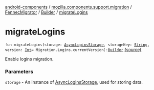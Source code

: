 [android-components](../../../index.md) / [mozilla.components.support.migration](../../index.md) / [FennecMigrator](../index.md) / [Builder](index.md) / [migrateLogins](./migrate-logins.md)

# migrateLogins

`fun migrateLogins(storage: `[`AsyncLoginsStorage`](../../../mozilla.components.service.sync.logins/-async-logins-storage/index.md)`, storageKey: `[`String`](https://kotlinlang.org/api/latest/jvm/stdlib/kotlin/-string/index.html)`, version: `[`Int`](https://kotlinlang.org/api/latest/jvm/stdlib/kotlin/-int/index.html)` = Migration.Logins.currentVersion): `[`Builder`](index.md) [(source)](https://github.com/mozilla-mobile/android-components/blob/master/components/support/migration/src/main/java/mozilla/components/support/migration/FennecMigrator.kt#L239)

Enable logins migration.

### Parameters

`storage` - An instance of [AsyncLoginsStorage](../../../mozilla.components.service.sync.logins/-async-logins-storage/index.md), used for storing data.